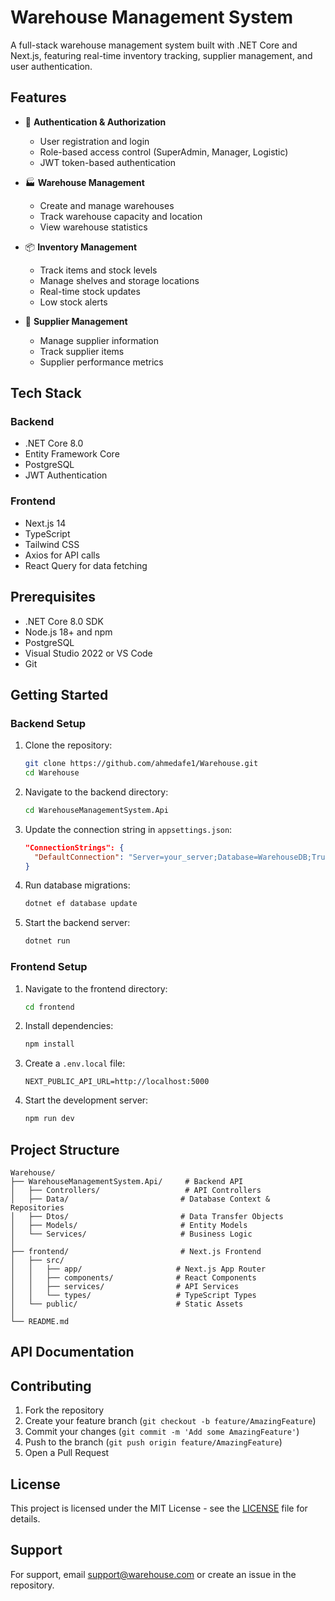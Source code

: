 # Warehouse Management System

A full-stack warehouse management system built with .NET Core and Next.js, featuring real-time inventory tracking, supplier management, and user authentication.

## Features

- 🔐 **Authentication & Authorization**
  - User registration and login
  - Role-based access control (SuperAdmin, Manager, Logistic)
  - JWT token-based authentication

- 🏭 **Warehouse Management**
  - Create and manage warehouses
  - Track warehouse capacity and location
  - View warehouse statistics

- 📦 **Inventory Management**
  - Track items and stock levels
  - Manage shelves and storage locations
  - Real-time stock updates
  - Low stock alerts

- 👥 **Supplier Management**
  - Manage supplier information
  - Track supplier items
  - Supplier performance metrics


## Tech Stack

### Backend
- .NET Core 8.0
- Entity Framework Core
- PostgreSQL
- JWT Authentication

### Frontend
- Next.js 14
- TypeScript
- Tailwind CSS
- Axios for API calls
- React Query for data fetching

## Prerequisites

- .NET Core 8.0 SDK
- Node.js 18+ and npm
- PostgreSQL
- Visual Studio 2022 or VS Code
- Git

## Getting Started

### Backend Setup

1. Clone the repository:
   ```bash
   git clone https://github.com/ahmedafe1/Warehouse.git
   cd Warehouse
   ```

2. Navigate to the backend directory:
   ```bash
   cd WarehouseManagementSystem.Api
   ```

3. Update the connection string in `appsettings.json`:
   ```json
   "ConnectionStrings": {
     "DefaultConnection": "Server=your_server;Database=WarehouseDB;Trusted_Connection=True;"
   }
   ```

4. Run database migrations:
   ```bash
   dotnet ef database update
   ```

5. Start the backend server:
   ```bash
   dotnet run
   ```

### Frontend Setup

1. Navigate to the frontend directory:
   ```bash
   cd frontend
   ```

2. Install dependencies:
   ```bash
   npm install
   ```

3. Create a `.env.local` file:
   ```
   NEXT_PUBLIC_API_URL=http://localhost:5000
   ```

4. Start the development server:
   ```bash
   npm run dev
   ```

## Project Structure

```
Warehouse/
├── WarehouseManagementSystem.Api/     # Backend API
│   ├── Controllers/                   # API Controllers
│   ├── Data/                         # Database Context & Repositories
│   ├── Dtos/                         # Data Transfer Objects
│   ├── Models/                       # Entity Models
│   └── Services/                     # Business Logic
│
├── frontend/                         # Next.js Frontend
│   ├── src/
│   │   ├── app/                     # Next.js App Router
│   │   ├── components/              # React Components
│   │   ├── services/                # API Services
│   │   └── types/                   # TypeScript Types
│   └── public/                      # Static Assets
│
└── README.md
```

## API Documentation


## Contributing

1. Fork the repository
2. Create your feature branch (`git checkout -b feature/AmazingFeature`)
3. Commit your changes (`git commit -m 'Add some AmazingFeature'`)
4. Push to the branch (`git push origin feature/AmazingFeature`)
5. Open a Pull Request

## License

This project is licensed under the MIT License - see the [LICENSE](LICENSE) file for details.

## Support

For support, email support@warehouse.com or create an issue in the repository. 